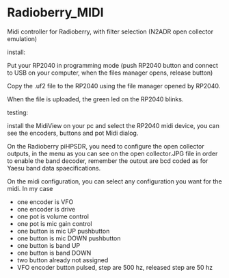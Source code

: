 # Radioberry_MIDI
Midi controller for Radioberry, with filter selection (N2ADR open collector emulation)

install:

Put your RP2040 in programming mode (push RP2040 button and connect to USB on your computer, 
when the files manager opens, release button)

Copy the .uf2 file to the RP2040 using the file manager opened by RP2040.

When the file is uploaded, the green led on the RP2040 blinks.

testing:

install the MidiView on your pc and select the RP2040 midi device, you can see the encoders, 
buttons and pot Midi dialog.

On the Radioberry piHPSDR, you need to configure the open collector outputs, in the menu 
as you can see on the open collector.JPG file in order to enable the band decoder, remember 
the outout are bcd coded as for Yaesu band data spaecifications.

On the midi configuration, you can select any configuration you want for the midi. In my case 
- one encoder is VFO
- one encoder is drive
- one pot is volume control
- one pot is mic gain control
- one button is mic UP pushbutton  
- one button is mic DOWN pushbutton
- one button is band UP
- one button is band DOWN
- two button already not assigned
- VFO encoder button pulsed, step are 500 hz, released step are 50 hz 
